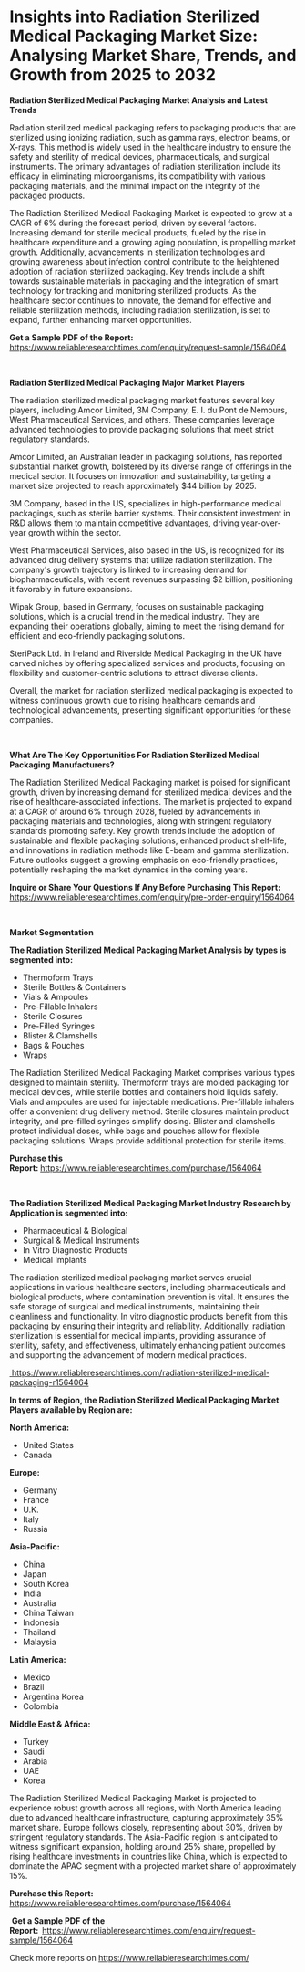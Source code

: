 <p><h1>Insights into Radiation Sterilized Medical Packaging Market Size: Analysing Market Share, Trends, and Growth from 2025 to 2032</h1></p><p><strong>Radiation Sterilized Medical Packaging Market Analysis and Latest Trends</strong></p>
<p><p>Radiation sterilized medical packaging refers to packaging products that are sterilized using ionizing radiation, such as gamma rays, electron beams, or X-rays. This method is widely used in the healthcare industry to ensure the safety and sterility of medical devices, pharmaceuticals, and surgical instruments. The primary advantages of radiation sterilization include its efficacy in eliminating microorganisms, its compatibility with various packaging materials, and the minimal impact on the integrity of the packaged products.</p><p>The Radiation Sterilized Medical Packaging Market is expected to grow at a CAGR of 6% during the forecast period, driven by several factors. Increasing demand for sterile medical products, fueled by the rise in healthcare expenditure and a growing aging population, is propelling market growth. Additionally, advancements in sterilization technologies and growing awareness about infection control contribute to the heightened adoption of radiation sterilized packaging. Key trends include a shift towards sustainable materials in packaging and the integration of smart technology for tracking and monitoring sterilized products. As the healthcare sector continues to innovate, the demand for effective and reliable sterilization methods, including radiation sterilization, is set to expand, further enhancing market opportunities.</p></p>
<p><strong>Get a Sample PDF of the Report:&nbsp;</strong> <a href="https://www.reliableresearchtimes.com/enquiry/request-sample/1564064?utm_campaign=2633&utm_medium=2&utm_source=Github&utm_content=ia&utm_term=02042025&utm_id=radiation-sterilized-medical-packaging">https://www.reliableresearchtimes.com/enquiry/request-sample/1564064</a></p>
<p>&nbsp;</p>
<p><strong>Radiation Sterilized Medical Packaging Major Market Players</strong></p>
<p><p>The radiation sterilized medical packaging market features several key players, including Amcor Limited, 3M Company, E. I. du Pont de Nemours, West Pharmaceutical Services, and others. These companies leverage advanced technologies to provide packaging solutions that meet strict regulatory standards.</p><p>Amcor Limited, an Australian leader in packaging solutions, has reported substantial market growth, bolstered by its diverse range of offerings in the medical sector. It focuses on innovation and sustainability, targeting a market size projected to reach approximately $44 billion by 2025.</p><p>3M Company, based in the US, specializes in high-performance medical packagings, such as sterile barrier systems. Their consistent investment in R&D allows them to maintain competitive advantages, driving year-over-year growth within the sector. </p><p>West Pharmaceutical Services, also based in the US, is recognized for its advanced drug delivery systems that utilize radiation sterilization. The company's growth trajectory is linked to increasing demand for biopharmaceuticals, with recent revenues surpassing $2 billion, positioning it favorably in future expansions.</p><p>Wipak Group, based in Germany, focuses on sustainable packaging solutions, which is a crucial trend in the medical industry. They are expanding their operations globally, aiming to meet the rising demand for efficient and eco-friendly packaging solutions. </p><p>SteriPack Ltd. in Ireland and Riverside Medical Packaging in the UK have carved niches by offering specialized services and products, focusing on flexibility and customer-centric solutions to attract diverse clients.</p><p>Overall, the market for radiation sterilized medical packaging is expected to witness continuous growth due to rising healthcare demands and technological advancements, presenting significant opportunities for these companies.</p></p>
<p>&nbsp;</p>
<p><strong>What Are The Key Opportunities For Radiation Sterilized Medical Packaging Manufacturers?</strong></p>
<p><p>The Radiation Sterilized Medical Packaging market is poised for significant growth, driven by increasing demand for sterilized medical devices and the rise of healthcare-associated infections. The market is projected to expand at a CAGR of around 6% through 2028, fueled by advancements in packaging materials and technologies, along with stringent regulatory standards promoting safety. Key growth trends include the adoption of sustainable and flexible packaging solutions, enhanced product shelf-life, and innovations in radiation methods like E-beam and gamma sterilization. Future outlooks suggest a growing emphasis on eco-friendly practices, potentially reshaping the market dynamics in the coming years.</p></p>
<p><strong>Inquire or Share Your Questions If Any Before Purchasing This Report:</strong> <a href="https://www.reliableresearchtimes.com/enquiry/pre-order-enquiry/1564064?utm_campaign=2633&utm_medium=2&utm_source=Github&utm_content=ia&utm_term=02042025&utm_id=radiation-sterilized-medical-packaging">https://www.reliableresearchtimes.com/enquiry/pre-order-enquiry/1564064</a></p>
<p>&nbsp;</p>
<p><strong>Market Segmentation</strong></p>
<p><strong>The Radiation Sterilized Medical Packaging Market Analysis by types is segmented into:</strong></p>
<p><ul><li>Thermoform Trays</li><li>Sterile Bottles & Containers</li><li>Vials & Ampoules</li><li>Pre-Fillable Inhalers</li><li>Sterile Closures</li><li>Pre-Filled Syringes</li><li>Blister & Clamshells</li><li>Bags & Pouches</li><li>Wraps</li></ul></p>
<p><p>The Radiation Sterilized Medical Packaging Market comprises various types designed to maintain sterility. Thermoform trays are molded packaging for medical devices, while sterile bottles and containers hold liquids safely. Vials and ampoules are used for injectable medications. Pre-fillable inhalers offer a convenient drug delivery method. Sterile closures maintain product integrity, and pre-filled syringes simplify dosing. Blister and clamshells protect individual doses, while bags and pouches allow for flexible packaging solutions. Wraps provide additional protection for sterile items.</p></p>
<p><strong>Purchase this Report:&nbsp;</strong><a href="https://www.reliableresearchtimes.com/purchase/1564064?utm_campaign=2633&utm_medium=2&utm_source=Github&utm_content=ia&utm_term=02042025&utm_id=radiation-sterilized-medical-packaging">https://www.reliableresearchtimes.com/purchase/1564064</a></p>
<p>&nbsp;</p>
<p><strong>The Radiation Sterilized Medical Packaging Market Industry Research by Application is segmented into:</strong></p>
<p><ul><li>Pharmaceutical & Biological</li><li>Surgical & Medical Instruments</li><li>In Vitro Diagnostic Products</li><li>Medical Implants</li></ul></p>
<p><p>The radiation sterilized medical packaging market serves crucial applications in various healthcare sectors, including pharmaceuticals and biological products, where contamination prevention is vital. It ensures the safe storage of surgical and medical instruments, maintaining their cleanliness and functionality. In vitro diagnostic products benefit from this packaging by ensuring their integrity and reliability. Additionally, radiation sterilization is essential for medical implants, providing assurance of sterility, safety, and effectiveness, ultimately enhancing patient outcomes and supporting the advancement of modern medical practices.</p></p>
<p><a href="https://www.reliableresearchtimes.com/radiation-sterilized-medical-packaging-r1564064?utm_campaign=2633&utm_medium=2&utm_source=Github&utm_content=ia&utm_term=02042025&utm_id=radiation-sterilized-medical-packaging">&nbsp;https://www.reliableresearchtimes.com/radiation-sterilized-medical-packaging-r1564064</a></p>
<p><strong>In terms of Region, the Radiation Sterilized Medical Packaging Market Players available by Region are:</strong></p>
<p>
    <p> <strong> North America: </strong>
        <ul>
            <li>United States</li>
            <li>Canada</li>
        </ul>
        </p> 
    <p> <strong> Europe: </strong>
        <ul>
            <li>Germany</li>
            <li>France</li>
            <li>U.K.</li>
            <li>Italy</li>
            <li>Russia</li>
        </ul>
        </p> 
    <p> <strong> Asia-Pacific: </strong>
        <ul>
            <li>China</li>
            <li>Japan</li>
            <li>South Korea</li>
            <li>India</li>
            <li>Australia</li>
            <li>China Taiwan</li>
            <li>Indonesia</li>
            <li>Thailand</li>
            <li>Malaysia</li>
        </ul>
        </p> 
    <p> <strong> Latin America: </strong>
        <ul>
            <li>Mexico</li>
            <li>Brazil</li>
            <li>Argentina Korea</li>
            <li>Colombia</li>
        </ul>
        </p> 
    <p> <strong> Middle East & Africa: </strong>
        <ul>
            <li>Turkey</li>
            <li>Saudi</li>
            <li>Arabia</li>
            <li>UAE</li>
            <li>Korea</li>
        </ul>
    </p>
    </p>
<p><p>The Radiation Sterilized Medical Packaging Market is projected to experience robust growth across all regions, with North America leading due to advanced healthcare infrastructure, capturing approximately 35% market share. Europe follows closely, representing about 30%, driven by stringent regulatory standards. The Asia-Pacific region is anticipated to witness significant expansion, holding around 25% share, propelled by rising healthcare investments in countries like China, which is expected to dominate the APAC segment with a projected market share of approximately 15%.</p></p>
<p><strong>Purchase this Report: </strong><a href="https://www.reliableresearchtimes.com/purchase/1564064?utm_campaign=2633&utm_medium=2&utm_source=Github&utm_content=ia&utm_term=02042025&utm_id=radiation-sterilized-medical-packaging">https://www.reliableresearchtimes.com/purchase/1564064</a></p>
<p>&nbsp;<strong>Get a Sample PDF of the Report:&nbsp;&nbsp;</strong><a href="https://www.reliableresearchtimes.com/enquiry/request-sample/1564064?utm_campaign=2633&utm_medium=2&utm_source=Github&utm_content=ia&utm_term=02042025&utm_id=radiation-sterilized-medical-packaging">https://www.reliableresearchtimes.com/enquiry/request-sample/1564064</a></p>
<p><strong></strong></p>
<p>Check more reports on <a href="https://www.reliableresearchtimes.com/?utm_campaign=2633&utm_medium=2&utm_source=Github&utm_content=ia&utm_term=02042025&utm_id=radiation-sterilized-medical-packaging">https://www.reliableresearchtimes.com/</a></p>